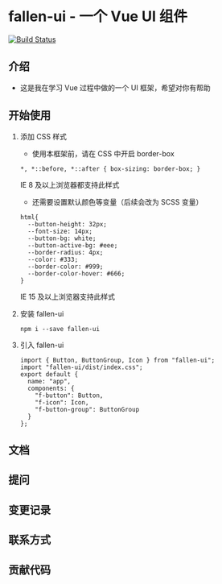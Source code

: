 # fallen-ui - 一个 Vue UI 组件

[![Build Status](https://www.travis-ci.org/MambaNeverOut/fallen-ui.svg?branch=master)](https://www.travis-ci.org/MambaNeverOut/fallen-ui)

## 介绍

- 这是我在学习 Vue 过程中做的一个 UI 框架，希望对你有帮助

## 开始使用

1.  添加 CSS 样式

    - 使用本框架前，请在 CSS 中开启 border-box

    ```
    *, *::before, *::after { box-sizing: border-box; }
    ```

    IE 8 及以上浏览器都支持此样式

    - 还需要设置默认颜色等变量（后续会改为 SCSS 变量）

    ```
    html{
      --button-height: 32px;
      --font-size: 14px;
      --button-bg: white;
      --button-active-bg: #eee;
      --border-radius: 4px;
      --color: #333;
      --border-color: #999;
      --border-color-hover: #666;
    }
    ```

    IE 15 及以上浏览器支持此样式

2.  安装 fallen-ui
    ```
    npm i --save fallen-ui
    ```
3.  引入 fallen-ui
    ```
    import { Button, ButtonGroup, Icon } from "fallen-ui";
    import "fallen-ui/dist/index.css";
    export default {
      name: "app",
      components: {
        "f-button": Button,
        "f-icon": Icon,
        "f-button-group": ButtonGroup
      }
    };
    ```

## 文档

## 提问

## 变更记录

## 联系方式

## 贡献代码
